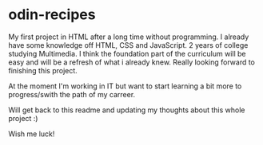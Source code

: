 # odin-recipes
My first project in HTML after a long time without programming.
 I already have some knowledge off HTML, CSS and JavaScript. 2 years of college studying Multimedia.
 I think the foundation part of the curriculum will be easy and will be a refresh of what i already knew.
 Really looking forward to finishing this project.

At the moment I'm working in IT but want to start learning a bit more to progress/swith the path of my carreer. 

Will get back to this readme and updating my thoughts about this whole project :)

Wish me luck!
